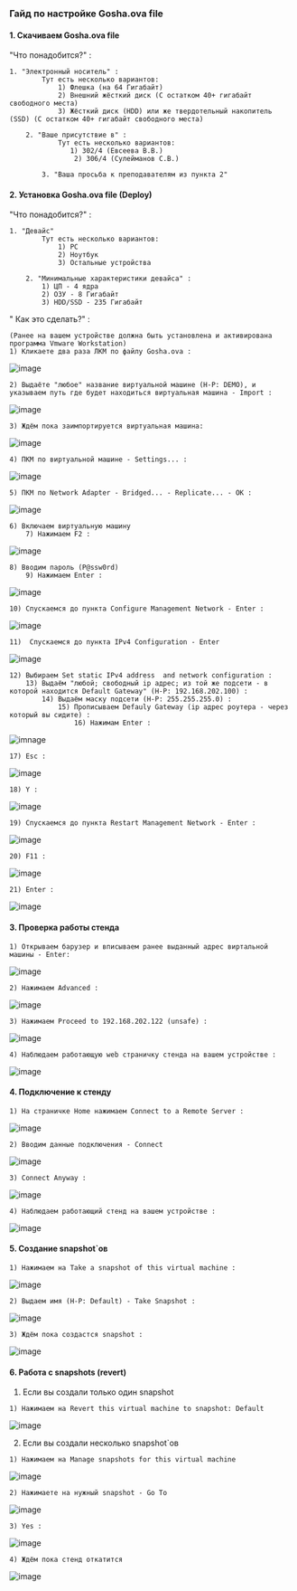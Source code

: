 ### Гайд по настройке Gosha.ova file

#### 1. Скачиваем Gosha.ova file 

"Что понадобится?" :
```
1. "Электронный носитель" :
        Тут есть несколько вариантов:
            1) Флешка (на 64 Гигабайт)
            2) Внешний жёсткий диск (С остатком 40+ гигабайт свободного места)
            3) Жёсткий диск (HDD) или же твердотельный накопитель (SSD) (С остатком 40+ гигабайт свободного места)

    2. "Ваше присутствие в" :
            Тут есть несколько вариантов:
               1) 302/4 (Евсеева В.В.)
                2) 306/4 (Сулейманов С.В.)

        3. "Ваша просьба к преподавателям из пункта 2" 
```

#### 2. Установка Gosha.ova file (Deploy)
"Что понадобится?" :
```
1. "Девайс"
        Тут есть несколько вариантов: 
            1) PC 
            2) Ноутбук
            3) Остальные устройства
    
    2. "Минимальные характеристики девайса" :
        1) ЦП - 4 ядра
        2) ОЗУ - 8 Гигабайт
        3) HDD/SSD - 235 Гигабайт
```



" Как это сделать?" :
```
(Ранее на вашем устройстве должна быть установлена и активирована программа Vmware Workstation)
1) Кликаете два раза ЛКМ по файлу Gosha.ova :
```
![image](/screenshots/ssl1.png)
```
2) Выдаёте "любое" название виртуальной машине (Н-Р: DEMO), и указываем путь где будет находиться виртуальная машина - Import :
```
![image](/screenshots/ssl2.png)
```
3) Ждём пока заимпортируется виртуальная машина: 
```
![image](/screenshots/ssl3.png)
```
4) ПКМ по виртуальной машине - Settings... : 
```
![image](/screenshots/ssl4.png)
```
5) ПКМ по Network Adapter - Bridged... - Replicate... - OK :
```
![image](/screenshots/ssl5.png)
```
6) Включаем виртуальную машину
    7) Нажимаем F2 :
```
![image](/screenshots/ssl6.png)
```
8) Вводим пароль (P@ssw0rd)
    9) Нажимаем Enter : 
```
![image](/screenshots/ssl7.png)
```
10) Спускаемся до пункта Configure Management Network - Enter :
```
![image](/screenshots/ssl8.png)
```
11)  Спускаемся до пункта IPv4 Configuration - Enter
```
![image](/screenshots/ssl9.png)
```
12) Выбираем Set static IPv4 address  and network configuration :
    13) Выдаём "любой; свободный ip адрес; из той же подсети - в которой находится Default Gateway" (Н-Р: 192.168.202.100) : 
        14) Выдаём маску подсети (Н-Р: 255.255.255.0) :
            15) Прописываем Defauly Gateway (ip адрес роутера - через который вы сидите) :
                16) Нажимам Enter :
```
![imnage](/screenshots/ssl10.png)
```
17) Esc : 
```
![image](/screenshots/ssl11.png)
```
18) Y : 
```
![image](/screenshots/ssl12.png)
```
19) Спускаемся до пункта Restart Management Network - Enter :
```
![image](/screenshots/ssl13.png)
```
20) F11 :
```
![image](/screenshots/ssl15.png)
```
21) Enter :
```
![image](/screenshots/ssl16.png)

#### 3. Проверка работы стенда
```
1) Открываем барузер и вписываем ранее выданный адрес виртальной машины - Enter:
```
![image](/screenshots/status1.png)
```
2) Нажимаем Advanced :
```
![image](/screenshots/status2.png)
```
3) Нажимаем Proceed to 192.168.202.122 (unsafe) : 
```
![image](/screenshots/status3.png)
```
4) Наблюдаем работающую web страничку стенда на вашем устройстве : 
```
![image](/screenshots/status4.png)

#### 4. Подключение к стенду
```
1) На страничке Home нажимаем Connect to a Remote Server :
```
![image](/screenshots/con1.png)
```
2) Вводим данные подключения - Connect
```
![image](/screenshots/con2.png)
```
3) Connect Anyway :
```
![image](/screenshots/con3.png)
```
4) Наблюдаем работающий стенд на вашем устройстве : 
```
![image](/screenshots/con4.png)

#### 5. Создание snapshot`ов
```
1) Нажимаем на Take a snapshot of this virtual machine :
```
![image](/screenshots/snapshot.png)
```
2) Выдаем имя (Н-Р: Default) - Take Snapshot :
```
![image](/screenshots/snapshot1.png)
```
3) Ждём пока создастся snapshot : 
```
![image](/screenshots/snapshot2.png)

#### 6. Работа с snapshots (revert)
1. Если вы создали только один snapshot
```
1) Нажимаем на Revert this virtual machine to snapshot: Default
```
![image](/screenshots/revert1.png)

2. Если вы создали несколько snapshot`ов 
```
1) Нажимаем на Manage snapshots for this virtual machine
```
![image](/screenshots/revert2.png)
```
2) Нажимаете на нужный snapshot - Go To
```
![image](/screenshots/revert3.png)
```
3) Yes :
```
![image](/screenshots/revert4.png)
```
4) Ждём пока стенд откатится
```
![image](/screenshots/revert5.png)

